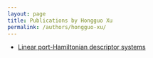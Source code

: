 ```yaml
---
layout: page
title: Publications by Hongguo Xu
permalink: /authors/hongguo-xu/
---
```


- [Linear port-Hamiltonian descriptor systems](../../linear-port-hamiltonian-descriptor-systems)

